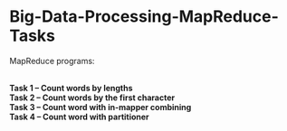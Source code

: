 # Big-Data-Processing-MapReduce-Tasks

MapReduce programs:

</br><b> Task 1 – Count words by lengths 
</br><b> Task 2 – Count words by the first character
</br><b> Task 3 – Count word with in-mapper combining
</br><b> Task 4 – Count word with partitioner
